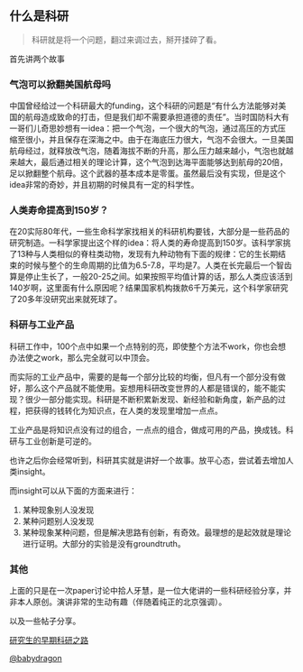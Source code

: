 ## 什么是科研

> 科研就是将一个问题，翻过来调过去，掰开揉碎了看。



首先讲两个故事



### 气泡可以掀翻美国航母吗

中国曾经给过一个科研最大的funding，这个科研的问题是“有什么方法能够对美国的航母造成致命的打击，但是我们却不需要承担道德的责任”。当时国防科大有一哥们儿奇思妙想有一idea：把一个气泡，一个很大的气泡，通过高压的方式压缩至很小，并且保存在深海之中。由于在海底压力很大，气泡不会很大。一旦美国航母经过，就释放改气泡，随着海拔不断的升高，那么压力越来越小，气泡也就越来越大，最后通过相关的理论计算，这个气泡到达海平面能够达到航母的20倍，足以掀翻整个航母。这个武器的基本成本是零蛋。虽然最后没有实现，但是这个idea非常的奇妙，并且初期的时候具有一定的科学性。



### 人类寿命提高到150岁？

在20实际80年代，一些生命科学家找相关的科研机构要钱，大部分是一些药品的研究制造。一科学家提出这个样的idea：将人类的寿命提高到150岁。该科学家挑了13种与人类相似的脊柱类动物，发现有九种动物有下面的规律：它的生长期结束的时候与整个的生命周期的比值为6.5-7.8，平均是7。人类在长完最后一个智齿算是停止生长了，一般20-25之间。如果按照平均值计算的话，那么人类应该活到140岁啊，这里面有什么原因呢？结果国家机构拨款6千万美元，这个科学家研究了20多年没研究出来就死球了。



### 科研与工业产品

科研工作中，100个点中如果一个点特别的亮，即使整个方法不work，你也会想办法使之work，那么完全就可以中顶会。

而实际的工业产品中，需要的是每一个部分比较的均衡，但凡有一个部分没有做好，那么这个产品就不能使用。妄想用科研改变世界的人都是错误的，能不能实现？很少一部分能实现。科研是不断积累新发现、新经验和新角度，新产品的过程，把获得的钱转化为知识点，在人类的发现里增加一点点。

工业产品是将知识点没有过的组合，一点点的组合，做成可用的产品，换成钱。科研与工业创新是可逆的。



也许之后你会经常听到，科研其实就是讲好一个故事。放平心态，尝试着去增加人类insight。

而insight可以从下面的方面来进行：

1. 某种现象别人没发现
2. 某种问题别人没发现
3. 某种现象某种问题，但是解决思路有创新，有奇效。最理想的是起效就是理论进行证明。大部分的实验是没有groundtruth。





### 其他

上面的只是在一次paper讨论中拾人牙慧，是一位大佬讲的一些科研经验分享，并非本人原创。演讲非常的生动有趣（伴随着纯正的北京强调）。

以及一些帖子分享。

[研究生的早期科研之路](https://mp.weixin.qq.com/s/MDB_er6rfKhXkDp-m1w-tg)

[@babydragon](<https://github.com/baolintian>)


